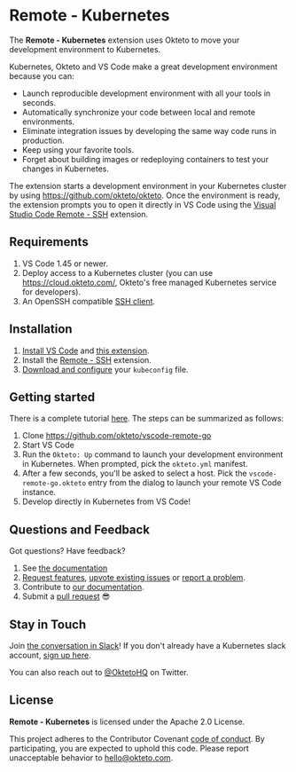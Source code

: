 # Remote - Kubernetes


The **Remote - Kubernetes** extension uses Okteto to move your development environment to Kubernetes. 

Kubernetes, Okteto and VS Code make a great development environment because you can:

- Launch reproducible development environment with all your tools in seconds.
- Automatically synchronize your code between local and remote environments.
- Eliminate integration issues by developing the same way code runs in production.
- Keep using your favorite tools.
- Forget about building images or redeploying containers to test your changes in Kubernetes.

The extension starts a development environment in your Kubernetes cluster by using https://github.com/okteto/okteto. Once the environment is ready, the extension prompts you to open it directly in VS Code using the [Visual Studio Code Remote - SSH](https://code.visualstudio.com/docs/remote/ssh) extension.

## Requirements

1. VS Code 1.45 or newer.
1. Deploy access to a Kubernetes cluster (you can use https://cloud.okteto.com/, Okteto's free managed Kubernetes service for developers).
1. An OpenSSH compatible [SSH client](https://code.visualstudio.com/docs/remote/troubleshooting#_installing-a-supported-ssh-client).

## Installation

1. [Install VS Code](https://code.visualstudio.com/) and [this extension](https://marketplace.visualstudio.com/items?itemName=okteto.remote-kubernetes).
1. Install the [Remote - SSH](https://marketplace.visualstudio.com/items?itemName=ms-vscode-remote.remote-ssh) extension.
1. [Download and configure](https://kubernetes.io/docs/tasks/access-application-cluster/configure-access-multiple-clusters/) your `kubeconfig` file.

## Getting started

There is a complete tutorial [here](https://okteto.com/blog/remote-kubernetes-development/). The steps can be summarized as follows:

1. Clone https://github.com/okteto/vscode-remote-go
1. Start VS Code
1. Run the `Okteto: Up` command to launch your development environment in Kubernetes. When prompted, pick the `okteto.yml` manifest. 
1. After a few seconds, you'll be asked to select a host. Pick the `vscode-remote-go.okteto` entry from the dialog to launch your remote VS Code instance.
1. Develop directly in Kubernetes from VS Code!

## Questions and Feedback

Got questions? Have feedback? 

1. See [the documentation](docs/index.md)
1. [Request features](https://github.com/okteto/remote-kubernetes/labels/enhancement), [upvote existing issues](https://github.com/okteto/remote-kubernetes/issues) or [report a problem](https://github.com/okteto/remote-kubernetes/issues/new?template=bug_report.md&title=).
1. Contribute to [our documentation](docs/index.md).
1. Submit a [pull request](https://github.com/okteto/remote-kubernetes/pulls) 😎


## Stay in Touch

Join [the conversation in Slack](https://kubernetes.slack.com/messages/CM1QMQGS0/)! If you don't already have a Kubernetes slack account, [sign up here](http://slack.k8s.io/). 

You can also reach out to [@OktetoHQ](https://twitter.com/oktetohq) on Twitter.

## License

**Remote - Kubernetes** is licensed under the Apache 2.0 License.

This project adheres to the Contributor Covenant [code of conduct](code-of-conduct.md). By participating, you are expected to uphold this code. Please report unacceptable behavior to hello@okteto.com.
